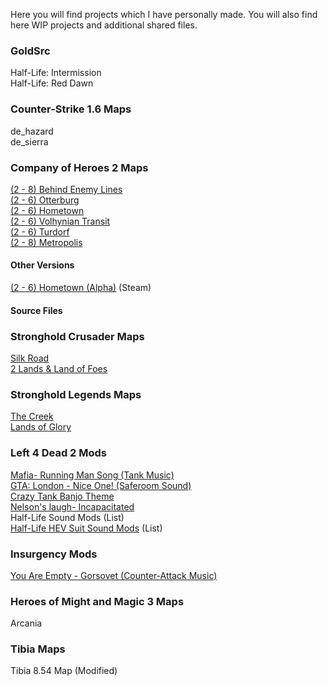 Here you will find projects which I have personally made. You will also find here WIP projects and additional shared files.
### GoldSrc
Half-Life: Intermission<br/>
Half-Life: Red Dawn

### Counter-Strike 1.6 Maps

de_hazard<br/>
de_sierra

### Company of Heroes 2 Maps

[(2 - 8) Behind Enemy Lines](https://steamcommunity.com/sharedfiles/filedetails/?id=530163440)<br/>
[(2 - 6) Otterburg](https://steamcommunity.com/sharedfiles/filedetails/?id=760521635)<br/>
[(2 - 6) Hometown](https://steamcommunity.com/sharedfiles/filedetails/?id=943145481)<br/>
[(2 - 6) Volhynian Transit](https://steamcommunity.com/sharedfiles/filedetails/?id=1250754845)<br/>
[(2 - 6) Turdorf](https://steamcommunity.com/sharedfiles/filedetails/?id=1269540437)<br/>
[(2 - 8) Metropolis](https://steamcommunity.com/sharedfiles/filedetails/?id=1775503602)<br/>

#### Other Versions

[(2 - 6) Hometown (Alpha)](https://steamcommunity.com/sharedfiles/filedetails/?id=761043435/) (Steam) <br/>

#### Source Files

### Stronghold Crusader Maps

[Silk Road](https://taddan.github.io/library/shc001.html)<br/>
[2 Lands & Land of Foes](https://taddan.github.io/library/shc002.html)<br/>

### Stronghold Legends Maps

[The Creek](https://steamcommunity.com/sharedfiles/filedetails/?id=1134821287)<br/>
[Lands of Glory](https://steamcommunity.com/sharedfiles/filedetails/?id=1588275430)<br/>

### Left 4 Dead 2 Mods

[Mafia- Running Man Song (Tank Music)](https://steamcommunity.com/sharedfiles/filedetails/?id=233850949)<br/>
[GTA: London - Nice One! (Saferoom Sound)](https://steamcommunity.com/sharedfiles/filedetails/?id=233935595)<br/>
[Crazy Tank Banjo Theme](https://steamcommunity.com/sharedfiles/filedetails/?id=235844765)<br/>
[Nelson's laugh- Incapacitated](https://steamcommunity.com/sharedfiles/filedetails/?id=1309927990)<br/>
Half-Life Sound Mods (List)<br/>
[Half-Life HEV Suit Sound Mods](https://steamcommunity.com/sharedfiles/filedetails/?id=1481675199) (List)<br/>

### Insurgency Mods

[You Are Empty - Gorsovet (Counter-Attack Music)](https://steamcommunity.com/sharedfiles/filedetails/?id=1546299757)<br/>

### Heroes of Might and Magic 3 Maps

Arcania

### Tibia Maps

Tibia 8.54 Map (Modified)<br/>
